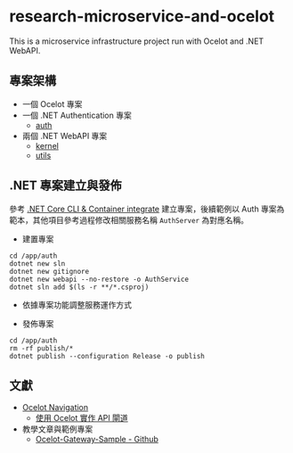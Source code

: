 # research-microservice-and-ocelot

This is a microservice infrastructure project run with Ocelot and .NET WebAPI.

## 專案架構

+ 一個 Ocelot 專案
+ 一個 .NET Authentication 專案
    - [auth](./app/auth)
+ 兩個 .NET WebAPI 專案
    - [kernel](./app/kernel)
    - [utils](./app/utils)

## .NET 專案建立與發佈

參考 [.NET Core CLI & Container integrate](https://github.com/eastmoon/infra-dotnet-webapi/blob/master/doc/dotnet-cli.md) 建立專案，後續範例以 Auth 專案為範本，其他項目參考過程修改相關服務名稱 ```AuthServer``` 為對應名稱。

+ 建置專案

```
cd /app/auth
dotnet new sln
dotnet new gitignore
dotnet new webapi --no-restore -o AuthService
dotnet sln add $(ls -r **/*.csproj)
```

+ 依據專案功能調整服務運作方式

+ 發佈專案

```
cd /app/auth
rm -rf publish/*
dotnet publish --configuration Release -o publish
```

## 文獻

+ [Ocelot Navigation](https://ocelot.readthedocs.io/en/latest/introduction/gettingstarted.html)
    - [使用 Ocelot 實作 API 閘道](https://learn.microsoft.com/zh-tw/dotnet/architecture/microservices/multi-container-microservice-net-applications/implement-api-gateways-with-ocelot)
+ 教學文章與範例專案
    - [Ocelot-Gateway-Sample - Github](https://github.com/PasinduUmayanga/Ocelot-Gateway-Sample)
